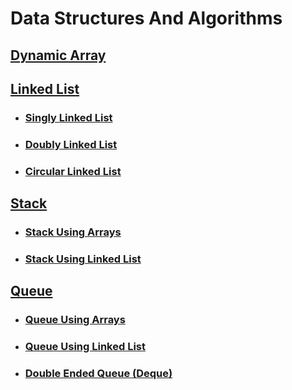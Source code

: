 # Data Structures And Algorithms

## [Dynamic Array](https://github.com/Ashish0077/DSA/blob/master/DynamicArray.cpp)

## [Linked List]()
+ ### [Singly Linked List]()
+ ### [Doubly Linked List]()
+ ### [Circular Linked List]()

## [Stack]()
+ ### [Stack Using Arrays]()
+ ### [Stack Using Linked List]()

## [Queue]()
+ ### [Queue Using Arrays]()
+ ### [Queue Using Linked List]()
+ ### [Double Ended Queue (Deque)]()

